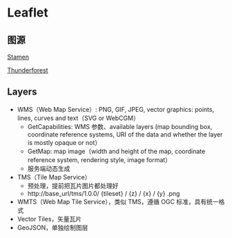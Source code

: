 # Leaflet

## 图源

[Stamen](https://maps.stamen.com/#toner/12/37.7706/-122.3782)

[Thunderforest](https://www.thunderforest.com/terms/)

## Layers

* WMS（Web Map Service）: PNG, GIF, JPEG, vector graphics: points, lines, curves and text（SVG or WebCGM）
  - GetCapabilities: WMS 参数、available layers (map bounding box, coordinate reference systems, URI of the data and whether the layer is mostly opaque or not）
  - GetMap: map image（width and height of the map, coordinate reference system, rendering style, image format）
  - 服务端动态生成
* TMS（Tile Map Service）
  - 预处理，提前把瓦片图片都处理好
  - http://base_url/tms/1.0.0/ {tileset} / {z} / {x} / {y} .png
* WMTS（Web Map Tile Service），类似 TMS，遵循 OGC 标准，具有统一格式
* Vector Tiles，矢量瓦片
* GeoJSON，单独绘制图层







